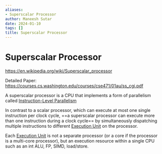 ```yaml
---
aliases:
- Superscalar Processor
author: Maneesh Sutar
date: 2024-01-10
tags: []
title: Superscalar Processor
---
```


# Superscalar Processor

<https://en.wikipedia.org/wiki/Superscalar_processor>

Detailed Paper: <https://courses.cs.washington.edu/courses/cse471/01au/ss_cgi.pdf>

A superscalar processor is a CPU that implements a form of parallelism called [Instruction-Level Parallelism](parallelism_overview.md)

In contrast to a scalar processor, which can execute at most one single instruction per clock cycle, ==a superscalar processor can execute more than one instruction during a clock cycle== by simultaneously dispatching multiple instructions to different [Execution Unit](execution_unit_in_cpu.md) on the processor.

Each [Execution Unit](execution_unit_in_cpu.md) is not a separate processor (or a core if the processor is a multi-core processor), but an execution resource within a single CPU such as an int ALU, FP, SIMD, load/store.
